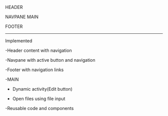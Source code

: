 
HEADER

NAVPANE MAIN

FOOTER

---------------------------------------------------------

Implemented

-Header content with navigation

-Navpane with active button and navigation

-Footer with navigation links

-MAIN

   - Dynamic activity(Edit button)
  
   - Open files using file input

-Reusable code and components
